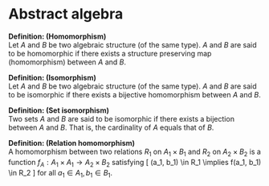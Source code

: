 # Abstract algebra


**Definition: (Homomorphism)**<br>
Let $A$ and $B$ be two algebraic structure (of the same type). $A$ and $B$ are said to be homomorphic if there exists a structure preserving map (homomorphism) between $A$ and $B$.

**Definition: (Isomorphism)**<br>
Let $A$ and $B$ be two algebraic structure (of the same type). $A$ and $B$ are said to be isomorphic if there exists a bijective homomorphism between $A$ and $B$.

**Definition: (Set isomorphism)**<br>
Two sets $A$ and $B$ are said to be isomorphic if there exists a bijection
between $A$ and $B$. That is, the cardinality of $A$ equals that of $B$.

**Definition: (Relation homomorphism)**<br>
A homomorphism between two relations $R_1$ on $A_1\times B_1$ and $R_2$ on
$A_2\times B_2$ is a function $f_A: A_1\times A_1 \to A_2\times B_2$
satisfying
\[ (a_1, b_1) \in R_1 \implies f(a_1, b_1) \in R_2 \]
for all $a_1 \in A_1, b_1 \in B_1$.
